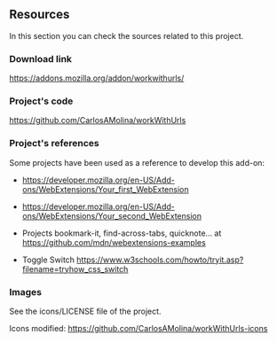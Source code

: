 ## Resources

In this section you can check the sources related to this project.

### Download link

<https://addons.mozilla.org/addon/workwithurls/>

### Project's code

<https://github.com/CarlosAMolina/workWithUrls>

### Project's references

Some projects have been used as a reference to develop this add-on:

- <https://developer.mozilla.org/en-US/Add-ons/WebExtensions/Your_first_WebExtension>

- <https://developer.mozilla.org/en-US/Add-ons/WebExtensions/Your_second_WebExtension>

- Projects bookmark-it, find-across-tabs, quicknote... at <https://github.com/mdn/webextensions-examples> 

- Toggle Switch <https://www.w3schools.com/howto/tryit.asp?filename=tryhow_css_switch>

### Images

See the icons/LICENSE file of the project.

Icons modified: <https://github.com/CarlosAMolina/workWithUrls-icons>

